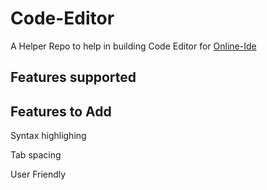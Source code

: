 # Code-Editor

A Helper Repo to help in building Code Editor for [Online-Ide](https://github.com/Ryand1234/Online-Ide)

## Features supported

## Features to Add
Syntax highlighing

Tab spacing

User Friendly
